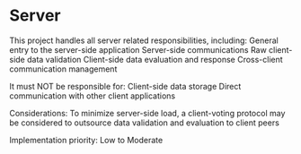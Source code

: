 # Server
This project handles all server related responsibilities, including:
	General entry to the server-side application
	Server-side communications
	Raw client-side data validation
	Client-side data evaluation and response
	Cross-client communication management

It must NOT be responsible for:
	Client-side data storage
	Direct communication with other client applications

Considerations:
	To minimize server-side load, a client-voting protocol may be considered to outsource data validation and evaluation to client peers

Implementation priority: Low to Moderate